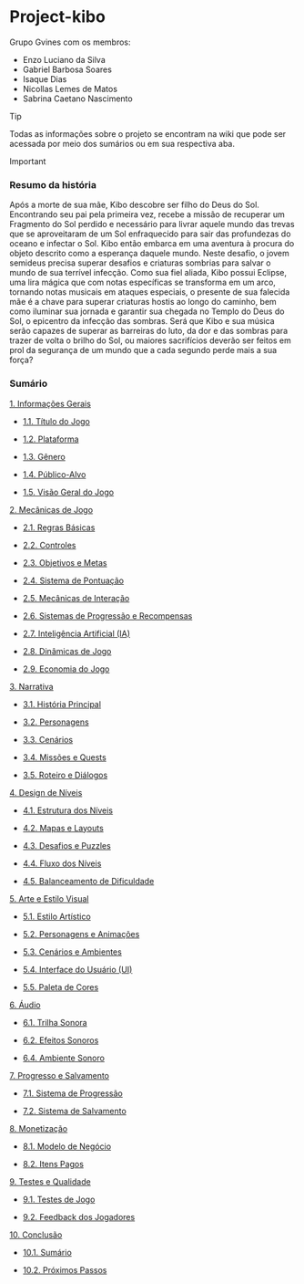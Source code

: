 # Project-kibo
Grupo Gvines com os membros: 
- Enzo Luciano da Silva
- Gabriel Barbosa Soares
- Isaque Dias
- Nicollas Lemes de Matos
- Sabrina Caetano Nascimento 

> [!TIP]
> Todas as informações sobre o projeto se encontram na wiki que pode ser acessada por meio dos sumários ou em sua respectiva aba.

> [!IMPORTANT]
><h3>Resumo da história</h3>
><P>Após a morte de sua mãe, Kibo descobre ser filho do Deus do Sol. Encontrando seu pai pela primeira vez, recebe a missão de recuperar um Fragmento do Sol perdido e necessário para livrar aquele mundo das trevas que se aproveitaram de um Sol enfraquecido para sair das profundezas do oceano e infectar o Sol. Kibo então embarca em uma aventura à procura do objeto descrito como a esperança daquele mundo. Neste desafio, o jovem semideus precisa superar desafios e criaturas sombrias para salvar o mundo de sua terrível infecção. Como sua fiel aliada, Kibo possui Eclipse, uma lira mágica que com notas específicas se transforma em um arco, tornando notas musicais em ataques especiais, o presente de sua falecida mãe é a chave para superar criaturas hostis ao longo do caminho, bem como iluminar sua jornada e garantir sua chegada no Templo do Deus do Sol, o epicentro da infecção das sombras. Será que Kibo e sua música serão capazes de superar as barreiras do luto, da dor e das sombras para trazer de volta o brilho do Sol, ou maiores sacrifícios deverão ser feitos em prol da segurança de um mundo que a cada segundo perde mais a sua força?</P>

### Sumário

[1. Informações Gerais](https://github.com/Isaquedias1/Project-kibo/wiki/1.-Informa%C3%A7%C3%B5es-gerais)

- [1.1. Título do Jogo](https://github.com/Isaquedias1/Project-kibo/wiki/1.-Informa%C3%A7%C3%B5es-gerais#11-t%C3%ADtulo-do-jogo)

- [1.2. Plataforma](https://github.com/Isaquedias1/Project-kibo/wiki/1.-Informa%C3%A7%C3%B5es-gerais#12-plataforma)

- [1.3. Gênero](https://github.com/Isaquedias1/Project-kibo/wiki/1.-Informa%C3%A7%C3%B5es-gerais#13-g%C3%AAnero)

- [1.4. Público-Alvo](https://github.com/Isaquedias1/Project-kibo/wiki/1.-Informa%C3%A7%C3%B5es-gerais#14-p%C3%BAblico-alvo)

- [1.5. Visão Geral do Jogo](https://github.com/Isaquedias1/Project-kibo/wiki/1.-Informa%C3%A7%C3%B5es-gerais#15-vis%C3%A3o-geral-do-jogo)

[2. Mecânicas de Jogo](https://github.com/Isaquedias1/Project-kibo/wiki/2.-Mec%C3%A2nicas-de-Jogo)

- [2.1. Regras Básicas](https://github.com/Isaquedias1/Project-kibo/wiki/2.-Mec%C3%A2nicas-de-Jogo#21-regras-b%C3%A1sicas)

- [2.2. Controles](https://github.com/Isaquedias1/Project-kibo/wiki/2.-Mec%C3%A2nicas-de-Jogo#22-controles)

- [2.3. Objetivos e Metas](https://github.com/Isaquedias1/Project-kibo/wiki/2.-Mec%C3%A2nicas-de-Jogo#23-objetivos-e-metas)

- [2.4. Sistema de Pontuação](https://github.com/Isaquedias1/Project-kibo/wiki/2.-Mec%C3%A2nicas-de-Jogo#24-sistema-de-pontua%C3%A7%C3%A3o)

- [2.5. Mecânicas de Interação](https://github.com/Isaquedias1/Project-kibo/wiki/2.-Mec%C3%A2nicas-de-Jogo#25-mec%C3%A2nicas-de-intera%C3%A7%C3%A3o)

- [2.6. Sistemas de Progressão e Recompensas](https://github.com/Isaquedias1/Project-kibo/wiki/2.-Mec%C3%A2nicas-de-Jogo#26-sistemas-de-progress%C3%A3o-e-recompensas)

- [2.7. Inteligência Artificial (IA)](https://github.com/Isaquedias1/Project-kibo/wiki/2.-Mec%C3%A2nicas-de-Jogo#27-intelig%C3%AAncia-artificial-ia)

- [2.8. Dinâmicas de Jogo](https://github.com/Isaquedias1/Project-kibo/wiki/2.-Mec%C3%A2nicas-de-Jogo#28-din%C3%A2micas-de-jogo)

- [2.9. Economia do Jogo](https://github.com/Isaquedias1/Project-kibo/wiki/2.-Mec%C3%A2nicas-de-Jogo#29-economia-do-jogo)

[3. Narrativa](https://github.com/Isaquedias1/Project-kibo/wiki/3.-Narrativa)

- [3.1. História Principal](https://github.com/Isaquedias1/Project-kibo/wiki/3.-Narrativa#31-hist%C3%B3ria-principal)

- [3.2. Personagens](https://github.com/Isaquedias1/Project-kibo/wiki/3.-Narrativa#32-personagens)

- [3.3. Cenários](https://github.com/Isaquedias1/Project-kibo/wiki/3.-Narrativa#33-cen%C3%A1rios)

- [3.4. Missões e Quests](https://github.com/Isaquedias1/Project-kibo/wiki/3.-Narrativa#34-miss%C3%B5es-e-quests)

- [3.5. Roteiro e Diálogos](https://github.com/Isaquedias1/Project-kibo/wiki/3.-Narrativa#35-roteiro-e-di%C3%A1logos)

[4. Design de Níveis](https://github.com/Isaquedias1/Project-kibo/wiki/4.-Design-de-N%C3%ADveis)

- [4.1. Estrutura dos Níveis](https://github.com/Isaquedias1/Project-kibo/wiki/4.-Design-de-N%C3%ADveis#41-estrutura-dos-n%C3%ADveis)

- [4.2. Mapas e Layouts](https://github.com/Isaquedias1/Project-kibo/wiki/4.-Design-de-N%C3%ADveis#42-mapas-e-layouts)

- [4.3. Desafios e Puzzles](https://github.com/Isaquedias1/Project-kibo/wiki/4.-Design-de-N%C3%ADveis#43-desafios-e-puzzles)

- [4.4. Fluxo dos Níveis](https://github.com/Isaquedias1/Project-kibo/wiki/4.-Design-de-N%C3%ADveis#44-fluxo-dos-n%C3%ADveis)

- [4.5. Balanceamento de Dificuldade](https://github.com/Isaquedias1/Project-kibo/wiki/4.-Design-de-N%C3%ADveis#45-balanceamento-de-dificuldade)

[5. Arte e Estilo Visual](https://github.com/Isaquedias1/Project-kibo/wiki/5.-Artes-e-Estilo-Visual)

- [5.1. Estilo Artístico](https://github.com/Isaquedias1/Project-kibo/wiki/5.-Artes-e-Estilo-Visual#51-estilo-art%C3%ADstico)

- [5.2. Personagens e Animações](https://github.com/Isaquedias1/Project-kibo/wiki/5.-Artes-e-Estilo-Visual#52-personagens-e-anima%C3%A7%C3%B5es)

- [5.3. Cenários e Ambientes](https://github.com/Isaquedias1/Project-kibo/wiki/5.-Artes-e-Estilo-Visual#53-cen%C3%A1rios-e-ambientes)

- [5.4. Interface do Usuário (UI)](https://github.com/Isaquedias1/Project-kibo/wiki/5.-Artes-e-Estilo-Visual#54-interface-do-usu%C3%A1rio-ui)

- [5.5. Paleta de Cores](https://github.com/Isaquedias1/Project-kibo/wiki/5.-Artes-e-Estilo-Visual#55-paleta-de-cores)

[6. Áudio](https://github.com/Isaquedias1/Project-kibo/wiki/6.-%C3%81udio)

- [6.1. Trilha Sonora](https://github.com/Isaquedias1/Project-kibo/wiki/6.-%C3%81udio#61-trilha-sonora)

- [6.2. Efeitos Sonoros](https://github.com/Isaquedias1/Project-kibo/wiki/6.-%C3%81udio#62-efeitos-sonoros)

- [6.4. Ambiente Sonoro](https://github.com/Isaquedias1/Project-kibo/wiki/6.-%C3%81udio#64-ambiente-sonoro)

[7. Progresso e Salvamento](https://github.com/Isaquedias1/Project-kibo/wiki/7.-Progresso-e-Salvamento)

- [7.1. Sistema de Progressão](https://github.com/Isaquedias1/Project-kibo/wiki/7.-Progresso-e-Salvamento#71-sistema-de-progress%C3%A3o)

- [7.2. Sistema de Salvamento](https://github.com/Isaquedias1/Project-kibo/wiki/7.-Progresso-e-Salvamento#72-sistema-de-salvamento)

[8. Monetização](https://github.com/Isaquedias1/Project-kibo/wiki/8.-Monetiza%C3%A7%C3%A3o)

- [8.1. Modelo de Negócio](https://github.com/Isaquedias1/Project-kibo/wiki/8.-Monetiza%C3%A7%C3%A3o#81-modelo-de-neg%C3%B3cio)

- [8.2. Itens Pagos](https://github.com/Isaquedias1/Project-kibo/wiki/8.-Monetiza%C3%A7%C3%A3o#82-itens-pagos)

[9. Testes e Qualidade](https://github.com/Isaquedias1/Project-kibo/wiki/9.-Teste-e-Qualidade)

- [9.1. Testes de Jogo](https://github.com/Isaquedias1/Project-kibo/wiki/9.-Teste-e-Qualidade#91-testes-de-jogo)

- [9.2. Feedback dos Jogadores](https://github.com/Isaquedias1/Project-kibo/wiki/9.-Teste-e-Qualidade#92-feedback-dos-jogadores)

[10. Conclusão](https://github.com/Isaquedias1/Project-kibo/wiki/10.-Conclus%C3%A3o)
- [10.1. Sumário](https://github.com/Isaquedias1/Project-kibo/wiki/10.-Conclus%C3%A3o#101-sum%C3%A1rio)

- [10.2. Próximos Passos](https://github.com/Isaquedias1/Project-kibo/wiki/10.-Conclus%C3%A3o#102-pr%C3%B3ximos-passos)
